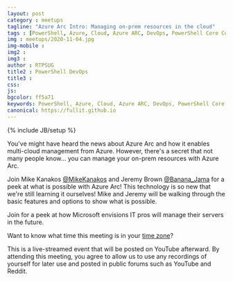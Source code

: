```yaml
---
layout: post
category : meetups
tagline: "Azure Arc Intro: Managing on-prem resources in the cloud"
tags : [PowerShell, Azure, Cloud, Azure ARC, DevOps, PowerShell Core Concepts]
img : meetups/2020-11-04.jpg
img-mobile : 
img2 : 
img3 : 
author : RTPSUG
title2 : PowerShell DevOps
title3 : 
css: 
js: 
bgcolor: ff5a71
keywords: PowerShell, Azure, Cloud, Azure ARC, DevOps, PowerShell Core Concepts
canonical: https://fullit.github.io
---
```

{% include JB/setup %}

You've might have heard the news about Azure Arc and how it enables multi-cloud management from Azure. However, there's a secret that not many people know... you can manage your on-prem resources with Azure Arc.

<!--more-->

Join Mike Kanakos [@MikeKanakos](https://twitter.com/MikeKanakos) and Jeremy Brown [@Banana_Jama](https://twitter.com/Banana_Jama) for a peek at what is possible with Azure Arc! This technology is so new that we're still learning it ourselves! Mike and Jeremy will be walking through the basic features and options to show what is possible.

Join for a peek at how Microsoft envisions IT pros will manage their servers in the future.

Want to know what time this meeting is in your [time zone](https://everytimezone.com/s/42b17dfe)?

This is a live-streamed event that will be posted on YouTube afterward. By attending this meeting, you agree to allow us to use any recordings of yourself for later use and posted in public forums such as YouTube and Reddit.
